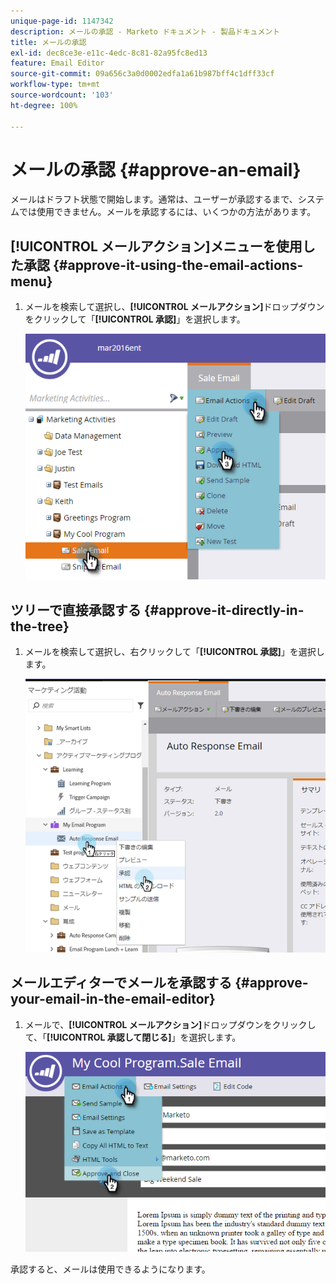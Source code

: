 ```yaml
---
unique-page-id: 1147342
description: メールの承認 - Marketo ドキュメント - 製品ドキュメント
title: メールの承認
exl-id: dec8ce3e-e11c-4edc-8c81-82a95fc8ed13
feature: Email Editor
source-git-commit: 09a656c3a0d0002edfa1a61b987bff4c1dff33cf
workflow-type: tm+mt
source-wordcount: '103'
ht-degree: 100%

---
```


# メールの承認 {#approve-an-email}

メールはドラフト状態で開始します。通常は、ユーザーが承認するまで、システムでは使用できません。メールを承認するには、いくつかの方法があります。

## [!UICONTROL メールアクション]メニューを使用した承認 {#approve-it-using-the-email-actions-menu}

1. メールを検索して選択し、**[!UICONTROL メールアクション]**&#x200B;ドロップダウンをクリックして「**[!UICONTROL 承認]**」を選択します。

   ![](assets/one.png)

## ツリーで直接承認する {#approve-it-directly-in-the-tree}

1. メールを検索して選択し、右クリックして「**[!UICONTROL 承認]**」を選択します。

   ![](assets/approveemail.png)

## メールエディターでメールを承認する {#approve-your-email-in-the-email-editor}

1. メールで、**[!UICONTROL メールアクション]**&#x200B;ドロップダウンをクリックして、「**[!UICONTROL 承認して閉じる]**」を選択します。

   ![](assets/three.png)

承認すると、メールは使用できるようになります。
